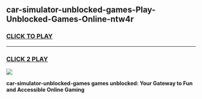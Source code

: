 
## car-simulator-unblocked-games-Play-Unblocked-Games-Online-ntw4r
<h3>
<a href="https://premium76.site?title=car-simulator-unblocked-games&ref=25A">CLICK TO PLAY</a></h3>
<hr>

<h3>
<a href="https://premium76.site?title=car-simulator-unblocked-games&ref=25A">CLICK 2 PLAY</a>
  
</h3>

<a href="https://premium76.site?title=car-simulator-unblocked-games&ref=25A"><img src="https://clearcache.store/games.png"></a>


**car-simulator-unblocked-games games unblocked: Your Gateway to Fun and Accessible Online Gaming**
